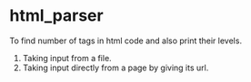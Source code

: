 # html_parser

To find number of tags in html code and also print their levels.

1. Taking input from a file.
2. Taking input directly from a page by giving its url.
